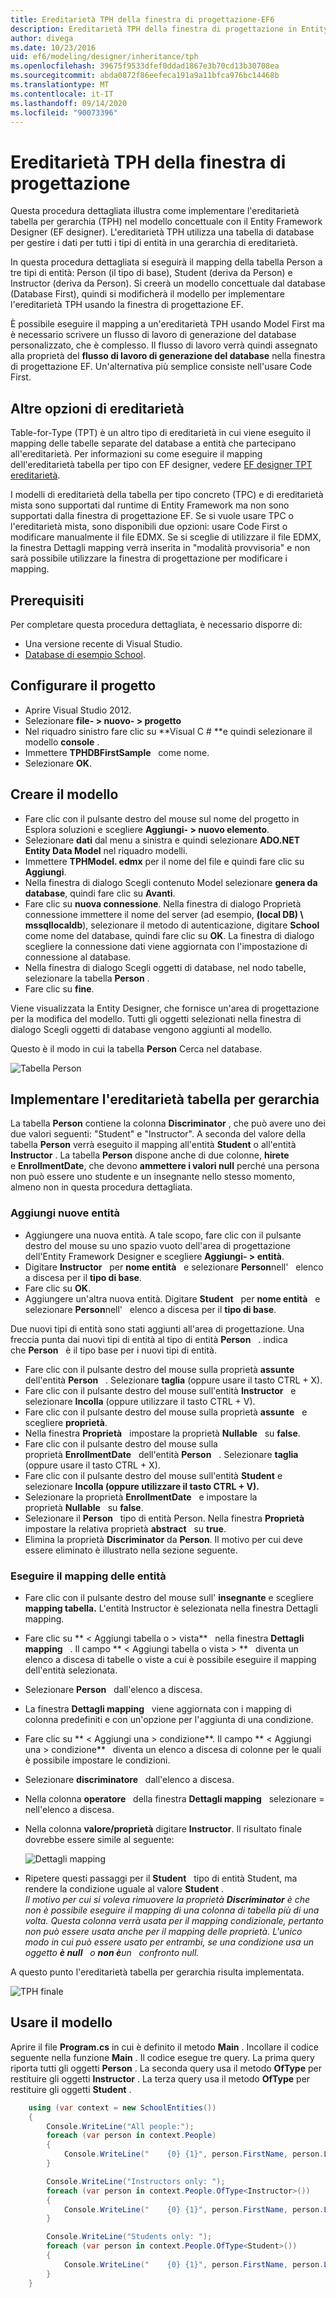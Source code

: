 ```yaml
---
title: Ereditarietà TPH della finestra di progettazione-EF6
description: Ereditarietà TPH della finestra di progettazione in Entity Framework 6
author: divega
ms.date: 10/23/2016
uid: ef6/modeling/designer/inheritance/tph
ms.openlocfilehash: 39675f9533dfef0ddad1867e3b70cd13b30708ea
ms.sourcegitcommit: abda0872f86eefeca191a9a11bfca976bc14468b
ms.translationtype: MT
ms.contentlocale: it-IT
ms.lasthandoff: 09/14/2020
ms.locfileid: "90073396"
---
```

# <a name="designer-tph-inheritance"></a>Ereditarietà TPH della finestra di progettazione
Questa procedura dettagliata illustra come implementare l'ereditarietà tabella per gerarchia (TPH) nel modello concettuale con il Entity Framework Designer (EF designer). L'ereditarietà TPH utilizza una tabella di database per gestire i dati per tutti i tipi di entità in una gerarchia di ereditarietà.

In questa procedura dettagliata si eseguirà il mapping della tabella Person a tre tipi di entità: Person (il tipo di base), Student (deriva da Person) e Instructor (deriva da Person). Si creerà un modello concettuale dal database (Database First), quindi si modificherà il modello per implementare l'ereditarietà TPH usando la finestra di progettazione EF.

È possibile eseguire il mapping a un'ereditarietà TPH usando Model First ma è necessario scrivere un flusso di lavoro di generazione del database personalizzato, che è complesso. Il flusso di lavoro verrà quindi assegnato alla proprietà del **flusso di lavoro di generazione del database** nella finestra di progettazione EF. Un'alternativa più semplice consiste nell'usare Code First.

## <a name="other-inheritance-options"></a>Altre opzioni di ereditarietà

Table-for-Type (TPT) è un altro tipo di ereditarietà in cui viene eseguito il mapping delle tabelle separate del database a entità che partecipano all'ereditarietà. Per informazioni su come eseguire il mapping dell'ereditarietà tabella per tipo con EF designer, vedere [EF designer TPT ereditarietà](xref:ef6/modeling/designer/inheritance/tpt).

I modelli di ereditarietà della tabella per tipo concreto (TPC) e di ereditarietà mista sono supportati dal runtime di Entity Framework ma non sono supportati dalla finestra di progettazione EF. Se si vuole usare TPC o l'ereditarietà mista, sono disponibili due opzioni: usare Code First o modificare manualmente il file EDMX. Se si sceglie di utilizzare il file EDMX, la finestra Dettagli mapping verrà inserita in "modalità provvisoria" e non sarà possibile utilizzare la finestra di progettazione per modificare i mapping.

## <a name="prerequisites"></a>Prerequisiti

Per completare questa procedura dettagliata, è necessario disporre di:

- Una versione recente di Visual Studio.
- [Database di esempio School](xref:ef6/resources/school-database).

## <a name="set-up-the-project"></a>Configurare il progetto

-   Aprire Visual Studio 2012.
-   Selezionare **file- &gt; nuovo- &gt; progetto**
-   Nel riquadro sinistro fare clic su **Visual C \# **e quindi selezionare il modello **console** .
-   Immettere **TPHDBFirstSample**   come nome.
-   Selezionare **OK**.

## <a name="create-a-model"></a>Creare il modello

-   Fare clic con il pulsante destro del mouse sul nome del progetto in Esplora soluzioni e scegliere **Aggiungi- &gt; nuovo elemento**.
-   Selezionare **dati** dal menu a sinistra e quindi selezionare **ADO.NET Entity Data Model** nel riquadro modelli.
-   Immettere **TPHModel. edmx** per il nome del file e quindi fare clic su **Aggiungi**.
-   Nella finestra di dialogo Scegli contenuto Model selezionare **genera da database**, quindi fare clic su **Avanti**.
-   Fare clic su **nuova connessione**.
    Nella finestra di dialogo Proprietà connessione immettere il nome del server (ad esempio, **(local DB) \\ mssqllocaldb**), selezionare il metodo di autenticazione, digitare **School**   come nome del database, quindi fare clic su **OK**.
    La finestra di dialogo scegliere la connessione dati viene aggiornata con l'impostazione di connessione al database.
-   Nella finestra di dialogo Scegli oggetti di database, nel nodo tabelle, selezionare la tabella **Person** .
-   Fare clic su **fine**.

Viene visualizzata la Entity Designer, che fornisce un'area di progettazione per la modifica del modello. Tutti gli oggetti selezionati nella finestra di dialogo Scegli oggetti di database vengono aggiunti al modello.

Questo è il modo in cui la tabella **Person** Cerca nel database.

![Tabella Person](~/ef6/media/persontable.png) 

## <a name="implement-table-per-hierarchy-inheritance"></a>Implementare l'ereditarietà tabella per gerarchia

La tabella **Person** contiene la colonna **Discriminator** , che può avere uno dei due valori seguenti: "Student" e "Instructor". A seconda del valore della tabella **Person** verrà eseguito il mapping all'entità **Student** o all'entità **Instructor** . La tabella **Person** dispone anche di due colonne, **hirete**   e **EnrollmentDate**, che devono **ammettere i valori null** perché una persona non può essere uno studente e un insegnante nello stesso momento, almeno non in questa procedura dettagliata.

### <a name="add-new-entities"></a>Aggiungi nuove entità

-   Aggiungere una nuova entità.
    A tale scopo, fare clic con il pulsante destro del mouse su uno spazio vuoto dell'area di progettazione dell'Entity Framework Designer e scegliere **Aggiungi- &gt; entità**.
-   Digitare **Instructor**   per **nome entità**   e selezionare **Person**nell'   elenco a discesa per il **tipo di base**.
-   Fare clic su **OK**.
-   Aggiungere un'altra nuova entità. Digitare **Student**   per **nome entità**   e selezionare **Person**nell'   elenco a discesa per il **tipo di base**.

Due nuovi tipi di entità sono stati aggiunti all'area di progettazione. Una freccia punta dai nuovi tipi di entità al tipo di entità **Person**   . indica che **Person**   è il tipo base per i nuovi tipi di entità.

-   Fare clic con il pulsante destro del mouse sulla proprietà **assunte**   dell'entità **Person**   . Selezionare **taglia** (oppure usare il tasto CTRL + X).
-   Fare clic con il pulsante destro del mouse sull'entità **Instructor**   e selezionare **Incolla** (oppure utilizzare il tasto CTRL + V).
-   Fare clic con il pulsante destro del mouse sulla proprietà **assunte**   e scegliere **proprietà**.
-   Nella finestra **Proprietà**   impostare la proprietà **Nullable**   su **false**.
-   Fare clic con il pulsante destro del mouse sulla proprietà **EnrollmentDate**   dell'entità **Person**   . Selezionare **taglia** (oppure usare il tasto CTRL + X).
-   Fare clic con il pulsante destro del mouse sull'entità **Student** e selezionare **Incolla (oppure utilizzare il tasto CTRL + V).**
-   Selezionare la proprietà **EnrollmentDate**   e impostare la proprietà **Nullable**   su **false**.
-   Selezionare il **Person**   tipo di entità Person. Nella finestra **Proprietà**   impostare la relativa proprietà **abstract**   su **true**.
-   Elimina la proprietà **Discriminator** da **Person**. Il motivo per cui deve essere eliminato è illustrato nella sezione seguente.

### <a name="map-the-entities"></a>Eseguire il mapping delle entità

-   Fare clic con il pulsante destro del mouse sull' **insegnante** e scegliere **mapping tabella.**
    L'entità Instructor è selezionata nella finestra Dettagli mapping.
-   Fare clic su ** &lt; Aggiungi tabella o &gt; vista**   nella finestra **Dettagli mapping**   .
    Il campo ** &lt; Aggiungi tabella o vista &gt; **   diventa un elenco a discesa di tabelle o viste a cui è possibile eseguire il mapping dell'entità selezionata.
-   Selezionare **Person**   dall'elenco a discesa.
-   La finestra **Dettagli mapping**   viene aggiornata con i mapping di colonna predefiniti e con un'opzione per l'aggiunta di una condizione.
-   Fare clic su ** &lt; Aggiungi una &gt; condizione**.
    Il campo ** &lt; Aggiungi una &gt; condizione**   diventa un elenco a discesa di colonne per le quali è possibile impostare le condizioni.
-   Selezionare **discriminatore**   dall'elenco a discesa.
-   Nella colonna **operatore**   della finestra **Dettagli mapping**   selezionare = nell'elenco a discesa.
-   Nella colonna **valore/proprietà** digitare **Instructor**. Il risultato finale dovrebbe essere simile al seguente:

    ![Dettagli mapping](~/ef6/media/mappingdetails2.png)

-   Ripetere questi passaggi per il **Student**   tipo di entità Student, ma rendere la condizione uguale al valore **Student** .  
    *Il motivo per cui si voleva rimuovere la proprietà **Discriminator** è che non è possibile eseguire il mapping di una colonna di tabella più di una volta. Questa colonna verrà usata per il mapping condizionale, pertanto non può essere usata anche per il mapping delle proprietà. L'unico modo in cui può essere usato per entrambi, se una condizione usa un oggetto **è null**   o **non è**un   confronto null.*

A questo punto l'ereditarietà tabella per gerarchia risulta implementata.

![TPH finale](~/ef6/media/finaltph.png)

## <a name="use-the-model"></a>Usare il modello

Aprire il file **Program.cs** in cui è definito il metodo **Main** . Incollare il codice seguente nella funzione **Main** . Il codice esegue tre query. La prima query riporta tutti gli oggetti **Person** . La seconda query usa il metodo **OfType** per restituire gli oggetti **Instructor** . La terza query usa il metodo **OfType** per restituire gli oggetti **Student** .

``` csharp
    using (var context = new SchoolEntities())
    {
        Console.WriteLine("All people:");
        foreach (var person in context.People)
        {
            Console.WriteLine("    {0} {1}", person.FirstName, person.LastName);
        }

        Console.WriteLine("Instructors only: ");
        foreach (var person in context.People.OfType<Instructor>())
        {
            Console.WriteLine("    {0} {1}", person.FirstName, person.LastName);
        }

        Console.WriteLine("Students only: ");
        foreach (var person in context.People.OfType<Student>())
        {
            Console.WriteLine("    {0} {1}", person.FirstName, person.LastName);
        }
    }
```
